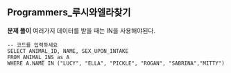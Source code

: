 ## Programmers_루시와엘라찾기

__문제 풀이__
여러가지 데이터를 받을 때는 IN을 사용해야된다.

```MySQL
-- 코드를 입력하세요
SELECT ANIMAL_ID, NAME, SEX_UPON_INTAKE
FROM ANIMAL_INS as A
WHERE A.NAME IN ("LUCY", "ELLA", "PICKLE", "ROGAN", "SABRINA","MITTY")
```

